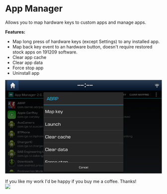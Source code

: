 
# App Manager
Allows you to map hardware keys to custom apps and manage apps. <br />

**Features:<br  />**
* Map long press of hardware keys (except Settings) to any installed app.<br  />
* Map back key event to an hardware button, doesn't require restored stock apps on 191209 software.<br  />
* Clear app cache
* Clear app data
* Force stop app
* Uninstall app

![Screenshot](doc/screenshot.png)

If you like my work I'd be happy if you buy me a coffee. Thanks!<br  />
[![](https://www.paypalobjects.com/en_US/i/btn/btn_donateCC_LG.gif)](https://www.paypal.com/cgi-bin/webscr?cmd=_s-xclick&hosted_button_id=RT8WTFDGMLFPG)
